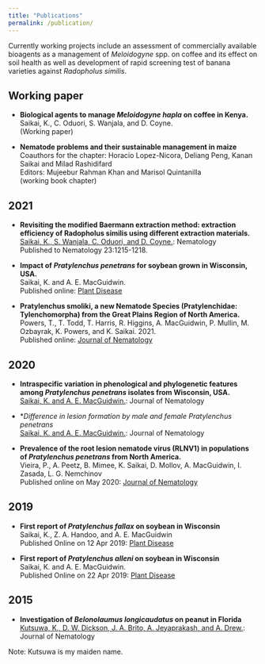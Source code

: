```yaml
---
title: "Publications"
permalink: /publication/
---
```


Currently working projects include an assessment of commercially available bioagents as a management of *Meloidogyne* spp. on coffee and its effect on soil health as well as development of rapid screening test of banana varieties against *Radopholus similis*.

## Working paper
- **Biological agents to manage *Meloidogyne hapla* on coffee in Kenya.**  
    Saikai, K., C. Oduori, S. Wanjala, and D. Coyne.  
    (Working paper)


- **Nematode problems and their sustainable management in maize**  
    Coauthors for the chapter: Horacio Lopez-Nicora, Deliang Peng, Kanan Saikai and Milad Rashidifard  
    Editors: Mujeebur Rahman Khan and Marisol Quintanilla  
    (working book chapter)
    

## 2021
- **Revisiting the modified Baermann extraction method: extraction efficiency of Radopholus similis using different extraction materials.**  
    [Saikai, K., S. Wanjala, C. Oduori, and D. Coyne.](../files/Saikai_et_al_2021_baermann.pdf): Nematology  
    Published to Nematology 23:1215-1218.


- **Impact of *Pratylenchus penetrans* for soybean grown in Wisconsin, USA.**  
    Saikai, K. and A. E. MacGuidwin.  
    Published online: [Plant Disease](https://doi.org/10.1094/PDIS-09-21-1888-RE)


- **Pratylenchus smoliki, a new Nematode Species (Pratylenchidae: Tylenchomorpha) from the Great Plains Region of North America.**  
    Powers, T., T. Todd, T. Harris, R. Higgins, A. MacGuidwin, P. Mullin, M. Ozbayrak, K. Powers, and K. Saikai. 2021.  
    Published online: [Journal of Nematology](https://doi.org/10.21307/jofnem-2021-100)


## 2020
- **Intraspecific variation in phenological and phylogenetic features among *Pratylenchus penetrans* isolates from Wisconsin, USA.**  
    [Saikai, K. and A. E. MacGuidwin.](../files/SaikaiandMacGuidwin_2020_IntraspecificVariation.pdf): Journal of Nematology


- **Difference in lesion formation by male and female *Pratylenchus penetrans**   
    [Saikai, K. and A. E. MacGuidwin.](../files/SaikaiandMacGuidwin_2020_lesionDifferenceByGender.pdf): Journal of Nematology


- **Prevalence of the root lesion nematode virus (RLNV1) in populations of *Pratylenchus penetrans* from North America.**  
    Vieira, P., A. Peetz, B. Mimee, K. Saikai, D. Mollov, A. MacGuidwin, I. Zasada, L. G. Nemchinov  
    Published online on May 2020: [Journal of Nematology](https://www.exeley.com/journal_of_nematology/doi/10.21307/jofnem-2020-045.)


## 2019
- **First report of *Pratylenchus fallax* on soybean in Wisconsin**  
    Saikai, K., Z. A. Handoo, and A. E. MacGuidwin  
    Published Online on 12 Apr 2019: [Plant Disease](https://doi.org/10.1094/PDIS-02-19-0288-PDN)
    

- **First report of *Pratylenchus alleni* on soybean in Wisconsin**  
    Saikai, K. and A. E. MacGuidwin.  
    Published Online on 22 Apr 2019: [Plant Disease](https://doi.org/10.1094/PDIS-03-19-0501-PDN)


## 2015
- **Investigation of *Belonolaumus longicaudatus* on peanut in Florida**  
    [Kutsuwa, K., D. W. Dickson, J. A. Brito, A. Jeyaprakash, and A. Drew.](../files/Kutsuwa_et_al_2015_BelonolaimusOnPeanut.pdf): Journal of Nematology


Note: Kutsuwa is my maiden name.
